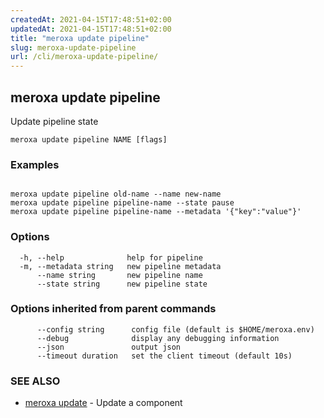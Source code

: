 ```yaml
---
createdAt: 2021-04-15T17:48:51+02:00
updatedAt: 2021-04-15T17:48:51+02:00
title: "meroxa update pipeline"
slug: meroxa-update-pipeline
url: /cli/meroxa-update-pipeline/
---
```

## meroxa update pipeline

Update pipeline state

```
meroxa update pipeline NAME [flags]
```

### Examples

```

meroxa update pipeline old-name --name new-name
meroxa update pipeline pipeline-name --state pause
meroxa update pipeline pipeline-name --metadata '{"key":"value"}'
```

### Options

```
  -h, --help              help for pipeline
  -m, --metadata string   new pipeline metadata
      --name string       new pipeline name
      --state string      new pipeline state
```

### Options inherited from parent commands

```
      --config string      config file (default is $HOME/meroxa.env)
      --debug              display any debugging information
      --json               output json
      --timeout duration   set the client timeout (default 10s)
```

### SEE ALSO

* [meroxa update](/cli/meroxa-update/)	 - Update a component

